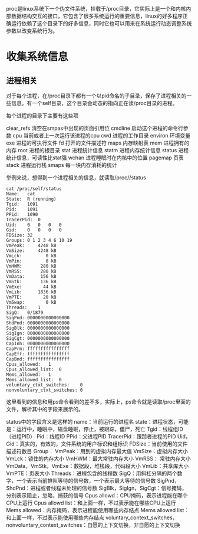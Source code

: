 proc是linux系统下一个伪文件系统，挂载于/proc目录，它实际上是一个和内核内部数据结构交互的接口，它包含了很多系统运行的重要信息，linux的好多程序正确运行依赖了这个目录下的好多信息，同时它也可以用来在系统运行动态调整系统参数以改变系统行为。

收集系统信息
===========

进程相关
--------

对于每个进程，在/proc目录下都有一个以pid命名的子目录，保存了进程相关的一些信息。有一个self目录，这个目录会动态的指向正在读/proc目录的进程。

每个进程的目录下主要有这些项

clear_refs	清空在smpas中出现的页面引用位
cmdline		启动这个进程的命令行参数
cpu			当前或者上一次运行该进程的cpu
cwd			进程的工作目录
environ		环境变量
exe			进程的可执行文件
fd			打开的文件描述符
maps		内存映射表
mem			进程拥有的内存
root		进程的根目录
stat		进程统计信息
statm		进程内存统计信息
status		进程统计信息，可读性比stat强
wchan		进程睡眠时在内核中的位置
pagemap		页表
stack		进程运行栈
smaps		每一块内存消耗的统计

举例来说，想得到一个进程相关的信息，就读取/proc/<PID>/status

	cat /proc/self/status
	Name:	cat
	State:	R (running)
	Tgid:	1091
	Pid:	1091
	PPid:	1090
	TracerPid:	0
	Uid:	0	0	0	0
	Gid:	0	0	0	0
	FDSize:	32
	Groups:	0 1 2 3 4 6 10 19 
	VmPeak:	    4248 kB
	VmSize:	    4248 kB
	VmLck:	       0 kB
	VmPin:	       0 kB
	VmHWM:	     280 kB
	VmRSS:	     280 kB
	VmData:	     156 kB
	VmStk:	     136 kB
	VmExe:	      44 kB
	VmLib:	    1836 kB
	VmPTE:	      20 kB
	VmSwap:	       0 kB
	Threads:	1
	SigQ:	0/1879
	SigPnd:	0000000000000000
	ShdPnd:	0000000000000000
	SigBlk:	0000000000000000
	SigIgn:	0000000000000000
	SigCgt:	0000000000000000
	CapInh:	0000000000000000
	CapPrm:	ffffffffffffffff
	CapEff:	ffffffffffffffff
	CapBnd:	ffffffffffffffff
	Cpus_allowed:	1
	Cpus_allowed_list:	0
	Mems_allowed:	1
	Mems_allowed_list:	0
	voluntary_ctxt_switches:	0
	nonvoluntary_ctxt_switches:	0

这里看到的信息和用ps命令看到的差不多，实际上，ps命令就是读取/proc里面的文件，解析其中的字段来展示的。

status中的字段含义是这样的
name：当前运行的进程名
state：进程状态，可能是：运行中，睡眠中，磁盘睡眠，停止，被跟踪，僵尸，死亡
Tgid：线程组ID（进程PID）
Pid：线程ID
PPid：父进程PID
TracerPid：跟踪者进程的PID
Uid，Gid：真实的，有效的，文件系统的用户标识和组标识
FDSize：当前使用的文件描述符数目
Group：
VmPeak：用到的虚拟内存最大值
VmSize：虚拟内存大小
VmLck：锁住的内存大小
VmHWM：最大常驻内存大小
VmRSS： 常驻内存大小
VmData，VmStk，VmExe：数据段，堆栈段，代码段大小
VmLib：共享库大小
VmPTE：页表大小
Threads：进程包含的线程数
SigQ：用斜杠分隔的两个数字，一个表示当前排队等待的信号数，一个表示最大等待的信号数
SigPnd，ShdPnd：进程或者线程未处理的信号数
SigBlk，SigIgn，SigCgt：信号掩码，分别表示阻止，忽略，捕获的信号
Cpus allowd：CPU掩码，表示进程能在哪个CPU上运行
Cpus allowd list：和上面一样，不过表示能在哪些CPU上运行
Mems allowed：内存掩码，表示进程能使用哪些内存结点
Mems allowed list：和上面一样，不过表示能使用哪些内存结点
voluntary_context_switches，nonvoluntary_context_switches：自愿的上下文切换，非自愿的上下文切换


